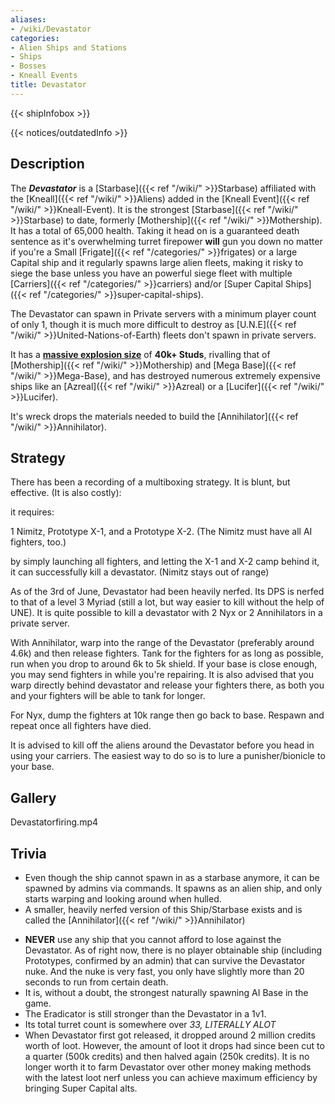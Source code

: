 ```yaml
---
aliases:
- /wiki/Devastator
categories:
- Alien Ships and Stations
- Ships
- Bosses
- Kneall Events
title: Devastator
---  
```


{{< shipInfobox >}}   

{{< notices/outdatedInfo >}} 

## Description

The **_Devastator_** is a [Starbase]({{< ref "/wiki/" >}}Starbase) affiliated with the [Kneall]({{< ref "/wiki/" >}}Aliens) added in the [Kneall Event]({{< ref "/wiki/" >}}Kneall-Event). It is the strongest [Starbase]({{< ref "/wiki/" >}}Starbase) to date, formerly [Mothership]({{< ref "/wiki/" >}}Mothership). It has a total of 65,000 health. Taking it head on is a guaranteed death sentence as it's overwhelming turret firepower **will** gun you down no matter if you're a Small [Frigate]({{< ref "/categories/" >}}frigates) or a large Capital ship and it regularly spawns large alien fleets, making it risky to siege the base unless you have an powerful siege fleet with multiple [Carriers]({{< ref "/categories/" >}}carriers) and/or [Super Capital Ships]({{< ref "/categories/" >}}super-capital-ships).

The Devastator can spawn in Private servers with a minimum player count of only 1, though it is much more difficult to destroy as [U.N.E]({{< ref "/wiki/" >}}United-Nations-of-Earth) fleets don't spawn in private servers.

It has a <u>**massive explosion size**</u> of **40k+ Studs**, rivalling that of [Mothership]({{< ref "/wiki/" >}}Mothership) and [Mega Base]({{< ref "/wiki/" >}}Mega-Base), and has destroyed numerous extremely expensive ships like an [Azreal]({{< ref "/wiki/" >}}Azreal) or a [Lucifer]({{< ref "/wiki/" >}}Lucifer).

It's wreck drops the materials needed to build the [Annihilator]({{< ref "/wiki/" >}}Annihilator).

## Strategy

There has been a recording of a multiboxing strategy. It is blunt, but effective. (It is also costly):

it requires:

1 Nimitz, Prototype X-1, and a Prototype X-2. (The Nimitz must have all AI fighters, too.)

by simply launching all fighters, and letting the X-1 and X-2 camp behind it, it can successfully kill a devastator. (Nimitz stays out of range)

As of the 3rd of June, Devastator had been heavily nerfed. Its DPS is nerfed to that of a level 3 Myriad (still a lot, but way easier to kill without the help of UNE). It is quite possible to kill a devastator with 2 Nyx or 2 Annihilators in a private server.

With Annihilator, warp into the range of the Devastator (preferably around 4.6k) and then release fighters. Tank for the fighters for as long as possible, run when you drop to around 6k to 5k shield. If your base is close enough, you may send fighters in while you're repairing. It is also advised that you warp directly behind devastator and release your fighters there, as both you and your fighters will be able to tank for longer.

For Nyx, dump the fighters at 10k range then go back to base. Respawn and repeat once all fighters have died.

It is advised to kill off the aliens around the Devastator before you head in using your carriers. The easiest way to do so is to lure a punisher/bionicle to your base.

## Gallery

Devastatorfiring.mp4

## Trivia

- Even though the ship cannot spawn in as a starbase anymore, it can be spawned by admins via commands. It spawns as an alien ship, and only starts warping and looking around when hulled.
- A smaller, heavily nerfed version of this Ship/Starbase exists and is called the [Annihilator]({{< ref "/wiki/" >}}Annihilator)

<!-- -->

- **NEVER** use any ship that you cannot afford to lose against the Devastator. As of right now, there is no player obtainable ship (including Prototypes, confirmed by an admin) that can survive the Devastator nuke. And the nuke is very fast, you only have slightly more than 20 seconds to run from certain death.
- It is, without a doubt, the strongest naturally spawning AI Base in the game.
- The Eradicator is still stronger than the Devastator in a 1v1.
- Its total turret count is somewhere over _33, LITERALLY ALOT_
- When Devastator first got released, it dropped around 2 million credits worth of loot. However, the amount of loot it drops had since been cut to a quarter (500k credits) and then halved again (250k credits). It is no longer worth it to farm Devastator over other money making methods with the latest loot nerf unless you can achieve maximum efficiency by bringing Super Capital alts.